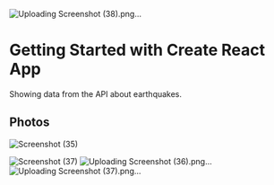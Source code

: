 ![Uploading Screenshot (38).png…]()
# Getting Started with Create React App

Showing data from the API about earthquakes.

## Photos

![Screenshot (35)](https://github.com/ajinxs/earthquake/assets/14048428/bcc826b4-a4ec-4dd2-b399-74788f812544)

![Screenshot (37)](https://github.com/ajinxs/earthquake/assets/14048428/b8d5bda0-84da-4f73-abf9-cfe5c4460540)
![Uploading Screenshot (36).png…]()
![Uploading Screenshot (37).png…]()

